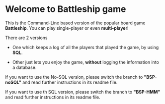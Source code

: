 # Welcome to Battleship game

This is the Command-Line based version of the popular board game **Battleship**. You can play single-player or even **multi-player**!

There are 2 versions

* One which keeps a log of all the players that played the game, by using **SQL**. 

* Other just lets you enjoy the game, **without** logging the information into a database.

If you want to use the No-SQL version, please switch the branch to **"BSP-noSQL"** and read further instructions in its readme file.

If you want to use th SQL version, please switch the branch to **"BSP-HMM"** and read further instructions in its readme file.
